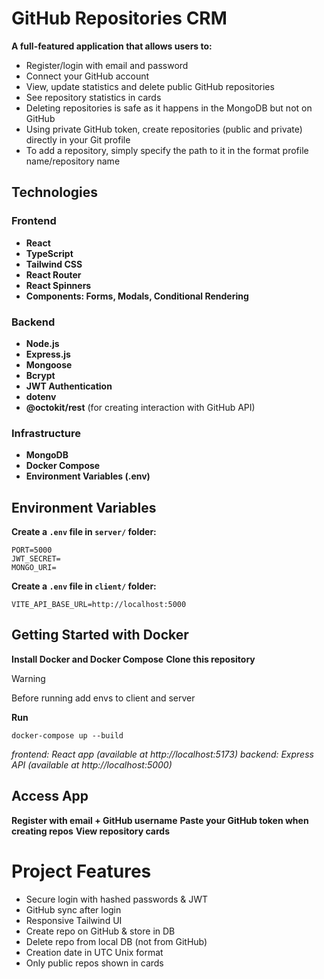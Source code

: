 # GitHub Repositories CRM

**A full-featured application that allows users to:**
- Register/login with email and password
- Connect your GitHub account
- View, update statistics and delete public GitHub repositories
- See repository statistics in cards
- Deleting repositories is safe as it happens in the MongoDB but not on GitHub
- Using private GitHub token, create repositories (public and private) directly in your Git profile
- To add a repository, simply specify the path to it in the format profile name/repository name


## Technologies

### Frontend
- **React**
- **TypeScript**
- **Tailwind CSS**
- **React Router**
- **React Spinners**
- **Components: Forms, Modals, Conditional Rendering**

### Backend
- **Node.js**
- **Express.js**
- **Mongoose**
- **Bcrypt**
- **JWT Authentication**
- **dotenv**
- **@octokit/rest** (for creating interaction with GitHub API)

### Infrastructure
- **MongoDB**
- **Docker Compose**
- **Environment Variables (.env)**


## Environment Variables
**Create a `.env` file in `server/` folder:**
```
PORT=5000
JWT_SECRET=
MONGO_URI=
```

**Create a `.env` file in `client/` folder:**
```
VITE_API_BASE_URL=http://localhost:5000
```


## Getting Started with Docker
**Install Docker and Docker Compose**
**Clone this repository**

> [!WARNING]
> Before running add envs to client and server

**Run**
```
docker-compose up --build
```

*frontend: React app (available at http://localhost:5173)*
*backend: Express API (available at http://localhost:5000)*

## Access App
**Register with email + GitHub username**
**Paste your GitHub token when creating repos**
**View repository cards**


# Project Features
- Secure login with hashed passwords & JWT
- GitHub sync after login
- Responsive Tailwind UI
- Create repo on GitHub & store in DB
- Delete repo from local DB (not from GitHub)
- Creation date in UTC Unix format
- Only public repos shown in cards
